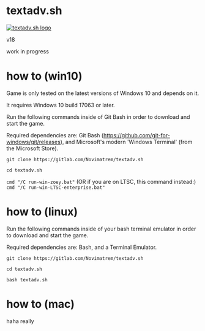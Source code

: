 # textadv.sh

[![textadv.sh logo](https://gitlab.com/Novimatrem/textadv.sh/-/raw/main/assets/textadv-logo-noshadow.png)](https://gitlab.com/Novimatrem/textadv.sh)  

v18

work in progress

# how to (win10)

Game is only tested on the latest versions of Windows 10 and depends on it.

It requires Windows 10 build 17063 or later.

Run the following commands inside of Git Bash in order to download and start the game.

Required dependencies are: Git Bash (https://github.com/git-for-windows/git/releases), and Microsoft's modern 'Windows Terminal' (from the Microsoft Store).

```git clone https://gitlab.com/Novimatrem/textadv.sh```

```cd textadv.sh```

```cmd "/C run-win-zoey.bat"```
(OR if you are on LTSC, this command instead:)
```cmd "/C run-win-LTSC-enterprise.bat"```

# how to (linux)

Run the following commands inside of your bash terminal emulator in order to download and start the game.

Required dependencies are: Bash, and a Terminal Emulator.

```git clone https://gitlab.com/Novimatrem/textadv.sh```

```cd textadv.sh```

```bash textadv.sh```

# how to (mac)

haha really
